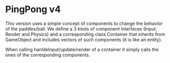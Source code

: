 # PingPong v4

This version uses a simple concept of components to change the behavior of the paddles/ball. We define a 3 kinds of component interfaces (Input, Render and Physics) and a corresponding class Container that inherits from GameObject and includes vectors of such components (it is like an entity). 

When calling hanldeInput/update/render of a container it simply calls  the ones of the corresponding components. 

